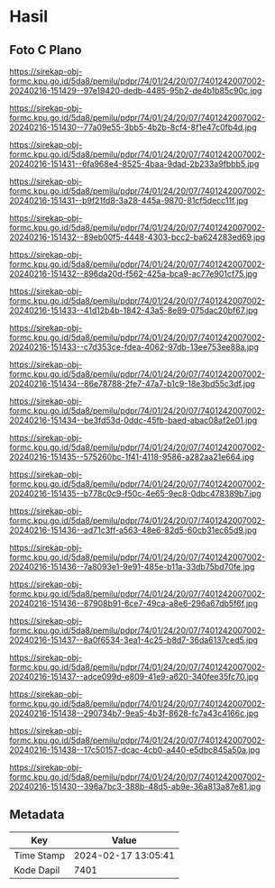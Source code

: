 # Hasil

## Foto C Plano

https://sirekap-obj-formc.kpu.go.id/5da8/pemilu/pdpr/74/01/24/20/07/7401242007002-20240216-151429--97e19420-dedb-4485-95b2-de4b1b85c90c.jpg

https://sirekap-obj-formc.kpu.go.id/5da8/pemilu/pdpr/74/01/24/20/07/7401242007002-20240216-151430--77a09e55-3bb5-4b2b-8cf4-8f1e47c0fb4d.jpg

https://sirekap-obj-formc.kpu.go.id/5da8/pemilu/pdpr/74/01/24/20/07/7401242007002-20240216-151431--6fa968e4-8525-4baa-9dad-2b233a9fbbb5.jpg

https://sirekap-obj-formc.kpu.go.id/5da8/pemilu/pdpr/74/01/24/20/07/7401242007002-20240216-151431--b9f21fd8-3a28-445a-9870-81cf5decc11f.jpg

https://sirekap-obj-formc.kpu.go.id/5da8/pemilu/pdpr/74/01/24/20/07/7401242007002-20240216-151432--89eb00f5-4448-4303-bcc2-ba624283ed69.jpg

https://sirekap-obj-formc.kpu.go.id/5da8/pemilu/pdpr/74/01/24/20/07/7401242007002-20240216-151432--896da20d-f562-425a-bca9-ac77e901cf75.jpg

https://sirekap-obj-formc.kpu.go.id/5da8/pemilu/pdpr/74/01/24/20/07/7401242007002-20240216-151433--41d12b4b-1842-43a5-8e89-075dac20bf67.jpg

https://sirekap-obj-formc.kpu.go.id/5da8/pemilu/pdpr/74/01/24/20/07/7401242007002-20240216-151433--c7d353ce-fdea-4062-97db-13ee753ee88a.jpg

https://sirekap-obj-formc.kpu.go.id/5da8/pemilu/pdpr/74/01/24/20/07/7401242007002-20240216-151434--86e78788-2fe7-47a7-b1c9-18e3bd55c3df.jpg

https://sirekap-obj-formc.kpu.go.id/5da8/pemilu/pdpr/74/01/24/20/07/7401242007002-20240216-151434--be3fd53d-0ddc-45fb-baed-abac08af2e01.jpg

https://sirekap-obj-formc.kpu.go.id/5da8/pemilu/pdpr/74/01/24/20/07/7401242007002-20240216-151435--575260bc-1f41-4118-9586-a282aa21e664.jpg

https://sirekap-obj-formc.kpu.go.id/5da8/pemilu/pdpr/74/01/24/20/07/7401242007002-20240216-151435--b778c0c9-f50c-4e65-9ec8-0dbc478389b7.jpg

https://sirekap-obj-formc.kpu.go.id/5da8/pemilu/pdpr/74/01/24/20/07/7401242007002-20240216-151436--ad71c3ff-a563-48e6-82d5-60cb31ec65d9.jpg

https://sirekap-obj-formc.kpu.go.id/5da8/pemilu/pdpr/74/01/24/20/07/7401242007002-20240216-151436--7a8093e1-9e91-485e-b11a-33db75bd70fe.jpg

https://sirekap-obj-formc.kpu.go.id/5da8/pemilu/pdpr/74/01/24/20/07/7401242007002-20240216-151436--87908b91-6ce7-49ca-a8e6-296a67db5f6f.jpg

https://sirekap-obj-formc.kpu.go.id/5da8/pemilu/pdpr/74/01/24/20/07/7401242007002-20240216-151437--8a0f6534-3ea1-4c25-b8d7-36da6137ced5.jpg

https://sirekap-obj-formc.kpu.go.id/5da8/pemilu/pdpr/74/01/24/20/07/7401242007002-20240216-151437--adce099d-e809-41e9-a620-340fee35fc70.jpg

https://sirekap-obj-formc.kpu.go.id/5da8/pemilu/pdpr/74/01/24/20/07/7401242007002-20240216-151438--290734b7-9ea5-4b3f-8628-fc7a43c4166c.jpg

https://sirekap-obj-formc.kpu.go.id/5da8/pemilu/pdpr/74/01/24/20/07/7401242007002-20240216-151438--17c50157-dcac-4cb0-a440-e5dbc845a50a.jpg

https://sirekap-obj-formc.kpu.go.id/5da8/pemilu/pdpr/74/01/24/20/07/7401242007002-20240216-151430--396a7bc3-388b-48d5-ab9e-36a813a87e81.jpg


## Metadata

| Key        | Value               |
| ---------- | ------------------- |
| Time Stamp | 2024-02-17 13:05:41 |
| Kode Dapil | 7401                |



